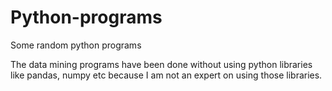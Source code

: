 # Python-programs
Some random python programs

The data mining programs have been done without using python libraries like pandas, numpy etc because I am not an expert on using those libraries.
